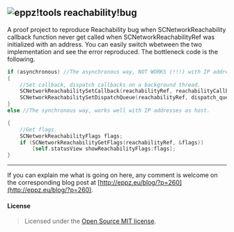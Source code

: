 ## ![eppz!tools](http://eppz.eu/layout/common/eppz_50_GitHub.png) reachability!bug
A proof project to reproduce Reachability bug when SCNetworkReachability callback function never get called when SCNetworkReachabilityRef was initialized with an address. You can easily switch wbetween the two implementation and see the error reproduced. The bottleneck code is the following.
```Objective-C
if (asynchronous) //The asynchronous way, NOT WORKS (!!!) with IP addresses as host.
{
    //Set callback, dispatch callbacks on a background thread.
    SCNetworkReachabilitySetCallback(reachabilityRef, reachabilityCallback, &context);
    SCNetworkReachabilitySetDispatchQueue(reachabilityRef, dispatch_queue_create("com.eppz.reachability", nil));
}
else //The synchronous way, works well with IP addresses as host.

{
    //Get flags.
    SCNetworkReachabilityFlags flags;
    if (SCNetworkReachabilityGetFlags(reachabilityRef, &flags))
        [self.statusView showReachabilityFlags:flags];
}
```
- - -
If you can explain me what is going on here, any comment is welcome on the corresponding blog post at [http://eppz.eu/blog/?p=260](http://eppz.eu/blog/?p=260).

#### License
> Licensed under the [Open Source MIT license](http://en.wikipedia.org/wiki/MIT_License).